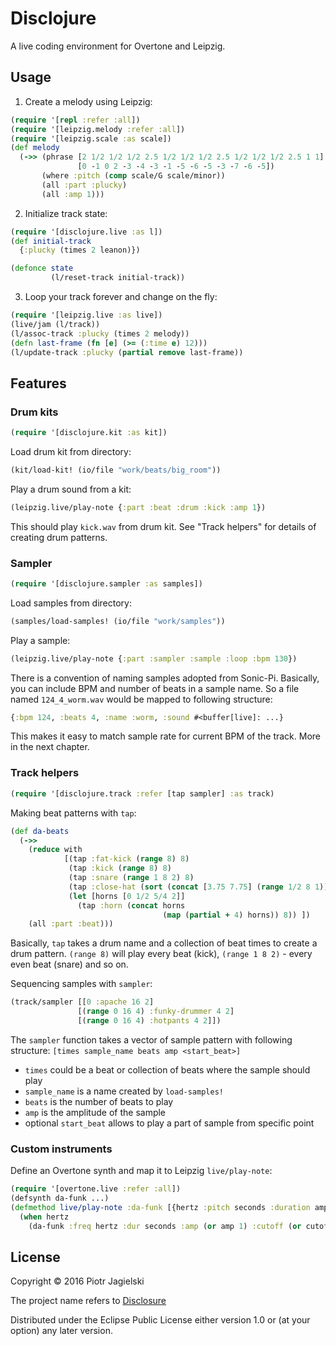 # Disclojure

A live coding environment for Overtone and Leipzig.

## Usage

1. Create a melody using Leipzig:

```clojure
(require '[repl :refer :all])
(require '[leipzig.melody :refer :all])
(require '[leipzig.scale :as scale])
(def melody
  (->> (phrase [2 1/2 1/2 1/2 2.5 1/2 1/2 1/2 2.5 1/2 1/2 1/2 2.5 1 1]
               [0 -1 0 2 -3 -4 -3 -1 -5 -6 -5 -3 -7 -6 -5])
       (where :pitch (comp scale/G scale/minor))
       (all :part :plucky)
       (all :amp 1)))
```
2. Initialize track state:

```clojure
(require '[disclojure.live :as l])
(def initial-track
  {:plucky (times 2 leanon)})

(defonce state
         (l/reset-track initial-track))
```
3. Loop your track forever and change on the fly:

```clojure
(require '[leipzig.live :as live])
(live/jam (l/track))
(l/assoc-track :plucky (times 2 melody))
(defn last-frame (fn [e] (>= (:time e) 12)))
(l/update-track :plucky (partial remove last-frame))
```

## Features

### Drum kits

```clojure
(require '[disclojure.kit :as kit])
```

Load drum kit from directory:
```clojure
(kit/load-kit! (io/file "work/beats/big_room"))
```

Play a drum sound from a kit:
```clojure
(leipzig.live/play-note {:part :beat :drum :kick :amp 1})
```

This should play `kick.wav` from drum kit. See "Track helpers" for details of creating drum patterns.

### Sampler
```clojure
(require '[disclojure.sampler :as samples])
```

Load samples from directory:
```clojure
(samples/load-samples! (io/file "work/samples"))
```

Play a sample:
```clojure
(leipzig.live/play-note {:part :sampler :sample :loop :bpm 130})
```

There is a convention of naming samples adopted from Sonic-Pi. Basically, you can include BPM and number of beats in a sample name.
So a file named `124_4_worm.wav` would be mapped to following structure:
```clojure
{:bpm 124, :beats 4, :name :worm, :sound #<buffer[live]: ...}
```

This makes it easy to match sample rate for current BPM of the track. More in the next chapter.

### Track helpers
```clojure
(require '[disclojure.track :refer [tap sampler] :as track)
```

Making beat patterns with `tap`:
```clojure
(def da-beats
  (->>
    (reduce with
            [(tap :fat-kick (range 8) 8)
             (tap :kick (range 8) 8)
             (tap :snare (range 1 8 2) 8)
             (tap :close-hat (sort (concat [3.75 7.75] (range 1/2 8 1))) 8)
             (let [horns [0 1/2 5/4 2]]
               (tap :horn (concat horns
                                  (map (partial + 4) horns)) 8)) ])
    (all :part :beat)))
```

Basically, `tap` takes a drum name and a collection of beat times to create a drum pattern. `(range 8)` will play every beat (kick),
`(range 1 8 2)` - every even beat (snare) and so on.

Sequencing samples with `sampler`:

```clojure
(track/sampler [[0 :apache 16 2]
               [(range 0 16 4) :funky-drummer 4 2]
               [(range 0 16 4) :hotpants 4 2]])
```

The `sampler` function takes a vector of sample pattern with following structure:
`[times sample_name beats amp <start_beat>]`
* `times` could be a beat or collection of beats where the sample should play
* `sample_name` is a name created by `load-samples!`
* `beats` is the number of beats to play
* `amp` is the amplitude of the sample
* optional `start_beat` allows to play a part of sample from specific point

### Custom instruments

Define an Overtone synth and map it to Leipzig `live/play-note`:

```clojure
(require '[overtone.live :refer :all])
(defsynth da-funk ...)
(defmethod live/play-note :da-funk [{hertz :pitch seconds :duration amp :amp cutoff :cutoff}]
  (when hertz
    (da-funk :freq hertz :dur seconds :amp (or amp 1) :cutoff (or cutoff 1500))))
```

## License

Copyright © 2016 Piotr Jagielski

The project name refers to [Disclosure](https://www.youtube.com/watch?v=W_vM8ePGuRM)

Distributed under the Eclipse Public License either version 1.0 or (at
your option) any later version.
